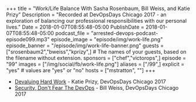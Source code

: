 +++
title = "Work/Life Balance With Sasha Rosenbaum, Bill Weiss, and Katie Prizy"
Description = "Recorded at DevOpsDays Chicago 2017 - an exploration of balancing our professional responsibilities with our personal lives."
Date = 2018-01-07T08:55:48-05:00
PublishDate = 2018-01-07T08:55:48-05:00
podcast_file = "arrested-devops-podcast-episode099.mp3"
episode_image = "episode/img/work-life.png"
episode_banner = "/episode/img/work-life-banner.png"
guests = ["srosenbaum2","bweiss","kprizy",] # The names of your guests, based on the filename without extension.
sponsors = ["chef","victorops",]
episode = "99"
images = ["/img/social/fb/work-life.png"]
aliases = ["/99",]
explicit = "yes" # values are "yes" or "no"
hosts = ["mstratton", ""]
+++
- [Devaluing Hard Work](https://www.devopsdays.org/events/2017-chicago/program/katie-prizy/) - Katie Prizy, DevOpsDays Chicago 2017
- [Security, Don't Fear The DevOps](https://www.devopsdays.org/events/2017-chicago/program/bill-weiss/) - Bill Weiss, DevOpsDays Chicago 2017
